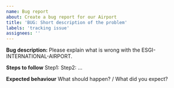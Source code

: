```yaml
---
name: Bug report
about: Create a bug report for our Airport
title: 'BUG: Short description of the problem'
labels: 'tracking issue'
assignees: ''
---
```


**Bug description:**
Please explain what is wrong with the ESGI-INTERNATIONAL-AIRPORT.


**Steps to follow**
Step1:
Step2:
...


**Expected behaviour**
What should happen? / What did you expect?
